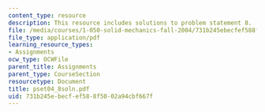```yaml
---
content_type: resource
description: This resource includes solutions to problem statement 8.
file: /media/courses/1-050-solid-mechanics-fall-2004/731b245ebecfef588f5002a94cbf667f_pset04_8soln.pdf
file_type: application/pdf
learning_resource_types:
- Assignments
ocw_type: OCWFile
parent_title: Assignments
parent_type: CourseSection
resourcetype: Document
title: pset04_8soln.pdf
uid: 731b245e-becf-ef58-8f50-02a94cbf667f
---
```

